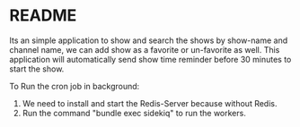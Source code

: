 # README

Its an simple application to show and search the shows by show-name and channel name, we can add show as a favorite or un-favorite as well.
This application will automatically send show time reminder before 30 minutes to start the show.

To Run the cron job in background:
1. We need to install and start the Redis-Server because without Redis.
2. Run the command "bundle exec sidekiq" to run the workers. 
